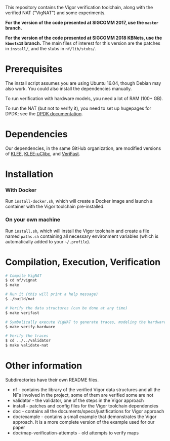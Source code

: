 This repository contains the Vigor verification toolchain, along with the verified NAT ("VigNAT") and some experiments.

**For the version of the code presented at SIGCOMM 2017, use the `master` branch.**

**For the version of the code presented at SIGCOMM 2018 KBNets, use the `kbnets18` branch.**
The main files of interest for this version are the patches in `install/`, and the stubs in `nf/lib/stubs/`.

# Prerequisites

The install script assumes you are using Ubuntu 16.04, though Debian may also work. You could also install the dependencies manually.

To run verification with hardware models, you need a lot of RAM (100+ GB).

To run the NAT (but not to verify it), you need to set up hugepages for DPDK; see the [DPDK documentation](https://doc.dpdk.org/guides/linux_gsg/sys_reqs.html#linux-gsg-hugepages).


# Dependencies

Our dependencies, in the same GitHub organization, are modified versions of [KLEE](https://github.com/vignat/klee),
[KLEE-uClibc](https://github.com/vignat/klee-uclibc), and [VeriFast](https://github.com/vignat/verifast).


# Installation

### With Docker

Run `install-docker.sh`, which will create a Docker image and launch a container with the Vigor toolchain pre-installed.

### On your own machine

Run `install.sh`, which will install the Vigor toolchain and create a file named `paths.sh` containing all necessary environment variables
(which is automatically added to your `~/.profile`).


# Compilation, Execution, Verification

```bash
# Compile VigNAT
$ cd nf/vignat
$ make

# Run it (this will print a help message)
$ ./build/nat

# Verify the data structures (can be done at any time)
$ make verifast

# Symbolically execute VigNAT to generate traces, modeling the hardware
$ make verify-hardware

# Verify the traces
$ cd ../../validator
$ make validate-nat
```


# Other information

Subdirectories have their own README files.

* nf - contains the library of the verified Vigor data structures and all the NFs involved in the project, some of them are verified some are not
* validator - the validator, one of the steps in the Vigor approach
* install - patches and config files for the Vigor toolchain dependencies
* doc - contains all the documents/specs/justifications for Vigor approach
* doc/example - contains a small example that demonstrates the Vigor approach. It is a more complete version of the example used for our paper
* doc/map-verification-attempts - old attempts to verify maps
